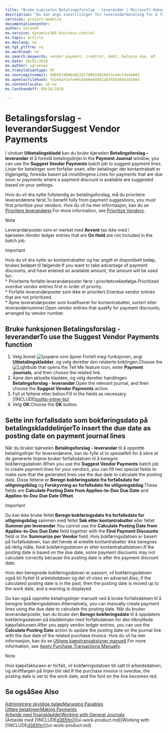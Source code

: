 ```yaml
---
title: "Bruke kjørselen Betalingsforslag - leverandør | Microsoft-dokumentasjon"
description: "Du kan angi innstillinger for leverandørbetaling for å få forslag for betalinger som snart forfaller, eller der en rabatt er tilgjengelig."
services: project-madeira
documentationcenter: 
author: SorenGP
ms.service: dynamics365-business-central
ms.topic: article
ms.devlang: na
ms.tgt_pltfrm: na
ms.workload: na
ms.search.keywords: vendor payment, creditor, debt, balance due, AP
ms.date: 10/01/2018
ms.author: sgroespe
ms.translationtype: HT
ms.sourcegitcommit: 9dbd92409ba02281f008246194f3ce0c53e4e001
ms.openlocfilehash: 7d2ebaf1efe49c8a66e6d562ab7655d45e181044
ms.contentlocale: nb-no
ms.lasthandoff: 09/28/2018

---
```

# <a name="suggest-vendor-payments"></a><span data-ttu-id="ce270-103">Betalingsforslag - leverandør</span><span class="sxs-lookup"><span data-stu-id="ce270-103">Suggest Vendor Payments</span></span>
<span data-ttu-id="ce270-104">I vinduet **Utbetalingskladd** kan du bruke kjørselen **Betalingsforslag – leverandør** til å foreslå betalingslinjer.</span><span class="sxs-lookup"><span data-stu-id="ce270-104">In the **Payment Journal** window, you can use the **Suggest Vendor Payments** batch job to suggest payment lines.</span></span> <span data-ttu-id="ce270-105">Linjer for betalinger som forfaller snart, eller betalinger der kontantrabatt er tilgjengelig, foreslås basert på innstillingene.</span><span class="sxs-lookup"><span data-stu-id="ce270-105">Lines for payments that are due soon or payments where a payment discount is available are suggested based on your settings.</span></span>

<span data-ttu-id="ce270-106">Hvis du vil dra nytte fullstendig av betalingsforslag, må du prioritere leverandørene først.</span><span class="sxs-lookup"><span data-stu-id="ce270-106">To benefit fully from payment suggestions, you must first prioritize your vendors.</span></span> <span data-ttu-id="ce270-107">Hvis du vil ha mer informasjon, kan du se [Prioritere leverandører](purchasing-how-prioritize-vendors.md).</span><span class="sxs-lookup"><span data-stu-id="ce270-107">For more information, see [Prioritize Vendors](purchasing-how-prioritize-vendors.md).</span></span>  

> [!NOTE]  
> <span data-ttu-id="ce270-108">Leverandørposter som er merket med **Avvent** tas ikke med i kjørselen.</span><span class="sxs-lookup"><span data-stu-id="ce270-108">Vendor ledger entries that are **On Hold** are not included in the batch job.</span></span>  

> [!IMPORTANT]  
>   <span data-ttu-id="ce270-109">Hvis du vil dra nytte av kontantrabatter og har angitt et disponibelt beløp, brukes beløpet til følgende:</span><span class="sxs-lookup"><span data-stu-id="ce270-109">If you want to take advantage of payment discounts, and have entered an available amount, the amount will be used for:</span></span>  
    * <span data-ttu-id="ce270-110">Prioriterte forfalte leverandørposter først i prioritetsrekkefølge.</span><span class="sxs-lookup"><span data-stu-id="ce270-110">Prioritized overdue vendor entries first in order of priority.</span></span>   
    * <span data-ttu-id="ce270-111">Forfalte leverandørposter som ikke er prioritert.</span><span class="sxs-lookup"><span data-stu-id="ce270-111">Overdue vendor entries that are not prioritized.</span></span>  
    * <span data-ttu-id="ce270-112">Åpne leverandørposter som kvalifiserer for kontantrabatter, sortert etter leverandørnummer.</span><span class="sxs-lookup"><span data-stu-id="ce270-112">Open vendor entries that qualify for payment discounts, arranged by vendor number.</span></span>  

## <a name="to-use-the-suggest-vendor-payments-function"></a><span data-ttu-id="ce270-113">Bruke funksjonen Betalingsforslag - leverandør</span><span class="sxs-lookup"><span data-stu-id="ce270-113">To use the Suggest Vendor Payments function</span></span>
1. <span data-ttu-id="ce270-114">Velg ikonet ![lyspære som åpner Fortell meg-funksjonen](media/ui-search/search_small.png "Fortell hva du vil gjøre"), angi **Utbetalingskladder**, og velg deretter den relaterte koblingen.</span><span class="sxs-lookup"><span data-stu-id="ce270-114">Choose the ![Lightbulb that opens the Tell Me feature](media/ui-search/search_small.png "Tell me what you want to do") icon, enter **Payment Journals**, and then choose the related link.</span></span>  
2. <span data-ttu-id="ce270-115">Åpne den aktuelle kladden, og velg deretter handlingen **Betalingsforslag - leverandør**.</span><span class="sxs-lookup"><span data-stu-id="ce270-115">Open the relevant journal, and then choose the **Suggest Vendor Payments** action.</span></span>  
3. <span data-ttu-id="ce270-116">Fyll ut feltene etter behov.</span><span class="sxs-lookup"><span data-stu-id="ce270-116">Fill in the fields as necessary.</span></span> [!INCLUDE[tooltip-inline-tip](includes/tooltip-inline-tip_md.md)]  
4. <span data-ttu-id="ce270-117">Velg **OK**.</span><span class="sxs-lookup"><span data-stu-id="ce270-117">Choose the **OK** button.</span></span>  

## <a name="to-insert-the-due-date-as-posting-date-on-payment-journal-lines"></a><span data-ttu-id="ce270-118">Sette inn forfallsdato som bokføringsdato på betalingskladdelinjer</span><span class="sxs-lookup"><span data-stu-id="ce270-118">To insert the due date as posting date on payment journal lines</span></span>
<span data-ttu-id="ce270-119">Når du bruker kjørselen **Betalingsforslag - leverandør** til å opprette betalingslinjer for leverandørene, kan du fylle ut to spesialfelt for å sikre at de genererte linjene bruker forfallsdatoen til å beregne bokføringsdatoen.</span><span class="sxs-lookup"><span data-stu-id="ce270-119">When you use the **Suggest Vendor Payments** batch job to create payment lines for your vendors, you can fill two special fields to make sure that the generated lines use the due date to calculate the posting date.</span></span> <span data-ttu-id="ce270-120">Disse feltene er **Beregn bokføringsdato fra forfallsdato for utligningsbilag** og **Forskyvning av forfallsdato for utligningsbilag**.</span><span class="sxs-lookup"><span data-stu-id="ce270-120">These fields are **Calculate Posting Date from Applies-to-Doc Due Date** and **Applies-to-Doc Due Date Offset**.</span></span>  

> [!IMPORTANT]  
>   <span data-ttu-id="ce270-121">Du kan ikke bruke feltet **Beregn bokføringsdato fra forfallsdato for utligningsbilag** sammen med feltet **Søk etter kontantrabatter** eller feltet **Summer per leverandør**.</span><span class="sxs-lookup"><span data-stu-id="ce270-121">You cannot use the **Calculate Posting Date from Applies-to-Doc Due Date** field together with the **Find Payment Discounts** field or the **Summarize per Vendor** field.</span></span> <span data-ttu-id="ce270-122">Hvis bokføringsdatoen er basert på forfallsdatoen, kan det hende at enkelte kontantrabatter ikke beregnes på riktig måte, fordi bokføringsdatoen er etter kontantrabattdatoen.</span><span class="sxs-lookup"><span data-stu-id="ce270-122">If the posting date is based on the due date, some payment discounts may not calculate correctly because the posting date is after the payment discount date.</span></span>  

<span data-ttu-id="ce270-123">Hvis den beregnede bokføringsdatoen er passert, vil bokføringsdatoen også bli flyttet til arbeidsdatoen og det vil vises en advarsel.</span><span class="sxs-lookup"><span data-stu-id="ce270-123">Also, if the calculated posting date is in the past, then the posting date is moved up to the work date, and a warning is displayed.</span></span>  

<span data-ttu-id="ce270-124">Du kan også opprette betalingslinjer manuelt ved å bruke forfallsdatoen til å beregne bokføringsdatoen.</span><span class="sxs-lookup"><span data-stu-id="ce270-124">Alternatively, you can manually create payment lines using the due date to calculate the posting date.</span></span> <span data-ttu-id="ce270-125">Når du bruker leverandørposter, kan du bruke den **Beregn bokføringsdato** til å oppdatere bokføringsdatoen på kladdelinjen med forfallsdatoen for den tilknyttede kjøpsfakturaen.</span><span class="sxs-lookup"><span data-stu-id="ce270-125">After you apply vendor ledger entries, you can use the **Calculate Posting Date** action to update the posting date on the journal line with the due date of the related purchase invoice.</span></span> <span data-ttu-id="ce270-126">Hvis du vil ha mer informasjon, kan du se [Utligne kjøpstransaksjoner manuelt](payables-how-apply-purchase-transactions-manually.md).</span><span class="sxs-lookup"><span data-stu-id="ce270-126">For more information, see [Apply Purchase Transactions Manually](payables-how-apply-purchase-transactions-manually.md).</span></span>  

> [!NOTE]  
>   <span data-ttu-id="ce270-127">Hvis kjøpsfakturaen er forfalt, vil bokføringsdatoen bli satt til arbeidsdatoen, og skriftfargen på linjen blir rød.</span><span class="sxs-lookup"><span data-stu-id="ce270-127">If the purchase invoice is overdue, the posting date is set to the work date, and the font on the line becomes red.</span></span>  

## <a name="see-also"></a><span data-ttu-id="ce270-128">Se også</span><span class="sxs-lookup"><span data-stu-id="ce270-128">See Also</span></span>
[<span data-ttu-id="ce270-129">Administrere skyldige beløp</span><span class="sxs-lookup"><span data-stu-id="ce270-129">Managing Payables</span></span>](payables-manage-payables.md)  
[<span data-ttu-id="ce270-130">Utføre betalinger</span><span class="sxs-lookup"><span data-stu-id="ce270-130">Making Payments</span></span>](payables-make-payments.md)  
[<span data-ttu-id="ce270-131">Arbeide med finanskladder</span><span class="sxs-lookup"><span data-stu-id="ce270-131">Working with General Journals</span></span>](ui-work-general-journals.md)  
<span data-ttu-id="ce270-132">[Arbeide med [!INCLUDE[d365fin](includes/d365fin_md.md)]](ui-work-product.md)</span><span class="sxs-lookup"><span data-stu-id="ce270-132">[Working with [!INCLUDE[d365fin](includes/d365fin_md.md)]](ui-work-product.md)</span></span>  

